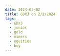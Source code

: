```yaml
---
date: 2024-02-02
title: GDXJ on 2/2/2024
tags: 
  - GDXJ
  - junior
  - gold
  - miners
  - equities
  - buy
---
```

<div class="post">
<snapshot-grid 
    :reports="['2024/02/01/CTA/GDXJ', '2024/02/02/CTA/GDXJ', '2024/02/02/MTP/GDXJ']"
    chart="2024/02/02/Chart/GDXJ"
/>
<p>

</p>
<p>

</p>
</div>